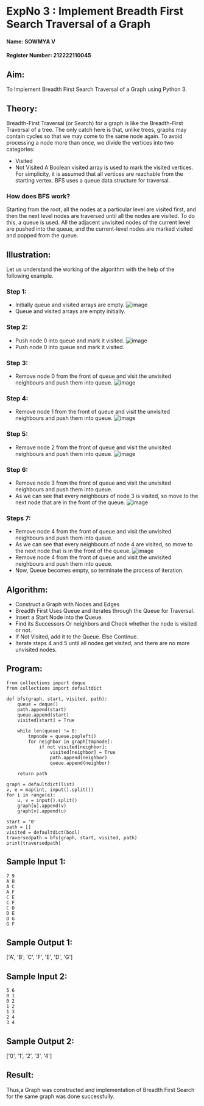 # ExpNo 3 : Implement Breadth First Search Traversal of a Graph
#### Name: SOWMYA V
#### Register Number: 212222110045

## Aim:
To Implement Breadth First Search Traversal of a Graph using Python 3.

## Theory:
Breadth-First Traversal (or Search) for a graph is like the Breadth-First Traversal of a tree.
The only catch here is that, unlike trees, graphs may contain cycles so that we may come to the same node again. To avoid processing a node more than once, we divide the vertices into two categories:
- Visited
- Not Visited
A Boolean visited array is used to mark the visited vertices. For simplicity, it is assumed that all vertices are reachable from the starting vertex. BFS uses a queue data structure for traversal.</p>
### How does BFS work?
Starting from the root, all the nodes at a particular level are visited first, and then the next level nodes are traversed until all the nodes are visited.
To do this, a queue is used. All the adjacent unvisited nodes of the current level are pushed into the queue, and the current-level nodes are marked visited and popped from the queue.
## Illustration:
Let us understand the working of the algorithm with the help of the following example.
### Step 1: 
- Initially queue and visited arrays are empty.
![image](https://github.com/natsaravanan/19AI405FUNDAMENTALSOFARTIFICIALINTELLIGENCE/assets/87870499/8acdebf8-ecc2-4d10-a208-45cce441f059)
- Queue and visited arrays are empty initially.

### Step 2:
- Push node 0 into queue and mark it visited.
![image](https://github.com/natsaravanan/19AI405FUNDAMENTALSOFARTIFICIALINTELLIGENCE/assets/87870499/0e9ce012-8e1f-43d7-b7b9-c0fb19fe0c3f)
- Push node 0 into queue and mark it visited.
  
### Step 3: 
- Remove node 0 from the front of queue and visit the unvisited neighbours and push them into queue.
![image](https://github.com/natsaravanan/19AI405FUNDAMENTALSOFARTIFICIALINTELLIGENCE/assets/87870499/67d8fa3b-ce9e-46c2-9dd7-089e204e667a)

### Step 4: 
- Remove node 1 from the front of queue and visit the unvisited neighbours and push them into queue.
![image](https://github.com/natsaravanan/19AI405FUNDAMENTALSOFARTIFICIALINTELLIGENCE/assets/87870499/b0cf0fde-8a86-41cb-a054-36875ac24ab0)

### Step 5: 
- Remove node 2 from the front of queue and visit the unvisited neighbours and push them into queue.
![image](https://github.com/natsaravanan/19AI405FUNDAMENTALSOFARTIFICIALINTELLIGENCE/assets/87870499/8968a163-6b3a-4f7e-8ad4-bbf24f326b9b)

### Step 6: 
- Remove node 3 from the front of queue and visit the unvisited neighbours and push them into queue. 
- As we can see that every neighbours of node 3 is visited, so move to the next node that are in the front of the queue.
![image](https://github.com/natsaravanan/19AI405FUNDAMENTALSOFARTIFICIALINTELLIGENCE/assets/87870499/7a1c1b16-ea69-497f-a099-8440200f6dc0)

### Steps 7: 
- Remove node 4 from the front of queue and visit the unvisited neighbours and push them into queue. 
- As we can see that every neighbours of node 4 are visited, so move to the next node that is in the front of the queue.
![image](https://github.com/natsaravanan/19AI405FUNDAMENTALSOFARTIFICIALINTELLIGENCE/assets/87870499/8e16ffa3-c3d6-4774-822b-6eb84adedad9)
- Remove node 4 from the front of queue and visit the unvisited neighbours and push them into queue.
- Now, Queue becomes empty, so terminate the process of iteration.

## Algorithm:
- Construct a Graph with Nodes and Edges
- Breadth First Uses Queue and iterates through the Queue for Traversal.
- Insert a Start Node into the Queue.
- Find its Successors Or neighbors and Check whether the node is visited or not.
- If Not Visited, add it to the Queue. Else Continue.
- Iterate steps 4 and 5 until all nodes get visited, and there are no more unvisited nodes.

## Program:
```
from collections import deque
from collections import defaultdict

def bfs(graph, start, visited, path):
    queue = deque()
    path.append(start)
    queue.append(start)
    visited[start] = True
    
    while len(queue) != 0:
        tmpnode = queue.popleft()
        for neighbor in graph[tmpnode]:
            if not visited[neighbor]:
                visited[neighbor] = True
                path.append(neighbor)
                queue.append(neighbor)
    
    return path

graph = defaultdict(list)
v, e = map(int, input().split())
for i in range(e):
    u, v = input().split()
    graph[u].append(v)
    graph[v].append(u)

start = '0'
path = []
visited = defaultdict(bool)
traversedpath = bfs(graph, start, visited, path)
print(traversedpath)

```
## Sample Input 1:
```
7 9 
A B 
A C 
A F 
C E 
C F 
C D 
D E 
D G 
G F 
```
## Sample Output 1:
['A', 'B', 'C', 'F', 'E', 'D', 'G']

## Sample Input 2:
```
5 6 
0 1 
0 2 
1 2 
1 3 
2 4 
3 4
```
## Sample Output 2:
['0', '1', '2', '3', '4']

## Result:
Thus,a Graph was constructed and implementation of Breadth First Search for the same graph was done successfully.







